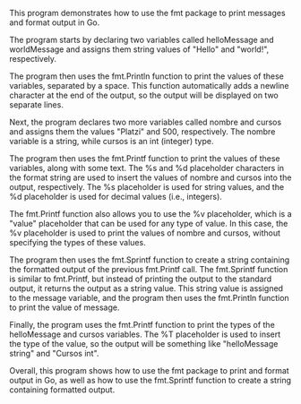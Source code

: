 This program demonstrates how to use the fmt package to print messages and format output in Go.

The program starts by declaring two variables called helloMessage and worldMessage and assigns them string values of "Hello" and "world!", respectively.

The program then uses the fmt.Println function to print the values of these variables, separated by a space. This function automatically adds a newline character at the end of the output, so the output will be displayed on two separate lines.

Next, the program declares two more variables called nombre and cursos and assigns them the values "Platzi" and 500, respectively. The nombre variable is a string, while cursos is an int (integer) type.

The program then uses the fmt.Printf function to print the values of these variables, along with some text. The %s and %d placeholder characters in the format string are used to insert the values of nombre and cursos into the output, respectively. The %s placeholder is used for string values, and the %d placeholder is used for decimal values (i.e., integers).

The fmt.Printf function also allows you to use the %v placeholder, which is a "value" placeholder that can be used for any type of value. In this case, the %v placeholder is used to print the values of nombre and cursos, without specifying the types of these values.

The program then uses the fmt.Sprintf function to create a string containing the formatted output of the previous fmt.Printf call. The fmt.Sprintf function is similar to fmt.Printf, but instead of printing the output to the standard output, it returns the output as a string value. This string value is assigned to the message variable, and the program then uses the fmt.Println function to print the value of message.

Finally, the program uses the fmt.Printf function to print the types of the helloMessage and cursos variables. The %T placeholder is used to insert the type of the value, so the output will be something like "helloMessage string" and "Cursos int".

Overall, this program shows how to use the fmt package to print and format output in Go, as well as how to use the fmt.Sprintf function to create a string containing formatted output.